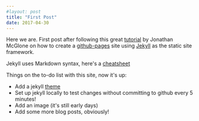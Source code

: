 ```yaml
---
#layout: post
title: "First Post"
date: 2017-04-30
---
```


Here we are. First post after following this great [tutorial](http://jmcglone.com/guides/github-pages/) by Jonathan McGlone on how to create a [github-pages](https://pages.github.com/) site using [Jekyll](http://jekyllrb.com) as the static site framework.

Jekyll uses Markdown syntax, here's a [cheatsheet](https://github.com/adam-p/markdown-here/wiki/Markdown-Cheatsheet)

Things on the to-do list with this site, now it's up:
* Add a jekyll [theme](https://jekyllthemes.io/)
* Set up jekyll locally to test changes without committing to github every 5 minutes!
* Add an image (it's still early days)
* Add some more blog posts, obviously!
